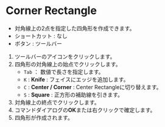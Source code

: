 # Corner Rectangle

- 対角線上の2点を指定した四角形を作成できます。
- ショートカット : なし
- ボタン : ツールバー

1. ツールバーのアイコンをクリックします。
2. 四角形の対角線上の始点でクリックします。
   - `Tab` ： 数値で長さを指定します。
   - `K` : **Knife** : フェイスにエッジを追加します。
   - `C` : **Center / Corner** : Center Rectangleに切り替えます。
   - `S` : **Square** : 正方形の補助線を引きます。
3. 対角線上の終点でクリックします。
4. コマンドダイアログの**OK**または右クリックで確定します。
5. 四角形が作成されます。
